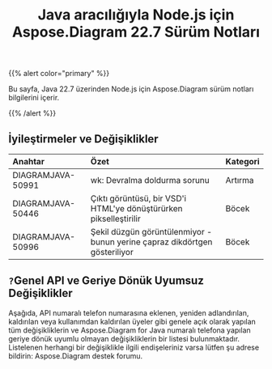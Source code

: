 ﻿---
title: Java aracılığıyla Node.js için Aspose.Diagram 22.7 Sürüm Notları
type: docs
weight: 21
url: /tr/java/aspose-diagram-for-node-js-via-java-22-7-release-notes/
---
{{% alert color="primary" %}}

Bu sayfa, Java 22.7 üzerinden Node.js için Aspose.Diagram sürüm notları bilgilerini içerir.

{{% /alert %}}
## **İyileştirmeler ve Değişiklikler**  ##

|**Anahtar**|**Özet**|**Kategori**|
|:- |:- |:- |
|DIAGRAMJAVA-50991|wk: Devralma doldurma sorunu|Artırma|
|DIAGRAMJAVA-50446|Çıktı görüntüsü, bir VSD'i HTML'ye dönüştürürken pikselleştirilir|Böcek|
|DIAGRAMJAVA-50996|Şekil düzgün görüntülenmiyor - bunun yerine çapraz dikdörtgen gösteriliyor|Böcek|

## `?`**Genel API ve Geriye Dönük Uyumsuz Değişiklikler**
Aşağıda, API numaralı telefon numarasına eklenen, yeniden adlandırılan, kaldırılan veya kullanımdan kaldırılan üyeler gibi genele açık olarak yapılan tüm değişikliklerin ve Aspose.Diagram for Java numaralı telefona yapılan geriye dönük uyumlu olmayan değişikliklerin bir listesi bulunmaktadır. Listelenen herhangi bir değişiklikle ilgili endişeleriniz varsa lütfen şu adrese bildirin: Aspose.Diagram destek forumu.
